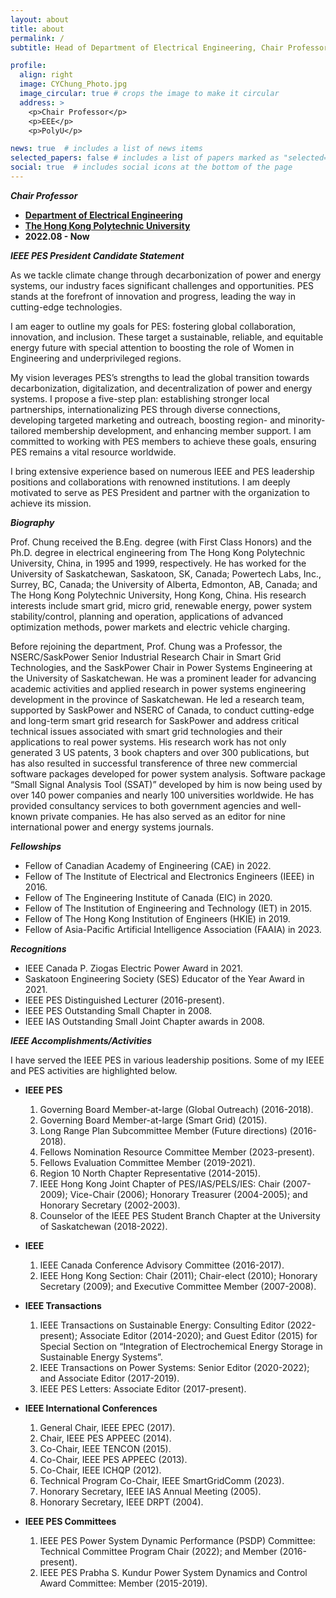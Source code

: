 ```yaml
---
layout: about
title: about
permalink: /
subtitle: Head of Department of Electrical Engineering, Chair Professor of Power Systems Engineering, Founding Director of Research Centre for Grid Modernisation # <a href='#'>Affiliations</a>. Address. Contacts. Moto. Etc.

profile:
  align: right
  image: CYChung_Photo.jpg
  image_circular: true # crops the image to make it circular
  address: >
    <p>Chair Professor</p>
    <p>EEE</p>
    <p>PolyU</p>

news: true  # includes a list of news items
selected_papers: false # includes a list of papers marked as "selected={true}"
social: true  # includes social icons at the bottom of the page
---
```

***Chair Professor***

- **[Department of Electrical Engineering]({{site.data.venues.EE-PolyU.url}})**
- **[The Hong Kong Polytechnic University]({{site.data.venues.PolyU.url}})**
- **2022.08 - Now**

***IEEE PES President Candidate Statement***

As we tackle climate change through decarbonization of power and energy systems, our industry faces significant challenges and opportunities. PES stands at the forefront of innovation and progress, leading the way in cutting-edge technologies.

I am eager to outline my goals for PES: fostering global collaboration, innovation, and inclusion. These target a sustainable, reliable, and equitable energy future with special attention to boosting the role of Women in Engineering and underprivileged regions.

My vision leverages PES’s strengths to lead the global transition towards decarbonization, digitalization, and decentralization of power and energy systems. I propose a five-step plan: establishing stronger local partnerships, internationalizing PES through diverse connections, developing targeted marketing and outreach, boosting region- and minority-tailored membership development, and enhancing member support. I am committed to working with PES members to achieve these goals, ensuring PES remains a vital resource worldwide.

I bring extensive experience based on numerous IEEE and PES leadership positions and collaborations with renowned institutions. I am deeply motivated to serve as PES President and partner with the organization to achieve its mission.

***Biography***

Prof. Chung received the B.Eng. degree (with First Class Honors) and the Ph.D. degree in electrical engineering from The Hong Kong Polytechnic University, China, in 1995 and 1999, respectively. He has worked for the University of Saskatchewan, Saskatoon, SK, Canada; Powertech Labs, Inc., Surrey, BC, Canada; the University of Alberta, Edmonton, AB, Canada; and The Hong Kong Polytechnic University, Hong Kong, China. His research interests include smart grid, micro grid, renewable energy, power system stability/control, planning and operation, applications of advanced optimization methods, power markets and electric vehicle charging.


Before rejoining the department, Prof. Chung was a Professor, the NSERC/SaskPower Senior Industrial Research Chair in Smart Grid Technologies, and the SaskPower Chair in Power Systems Engineering at the University of Saskatchewan. He was a prominent leader for advancing academic activities and applied research in power systems engineering development in the province of Saskatchewan. He led a research team, supported by SaskPower and NSERC of Canada, to conduct cutting-edge and long-term smart grid research for SaskPower and address critical technical issues associated with smart grid technologies and their applications to real power systems. His research work has not only generated 3 US patents, 3 book chapters and over 300 publications, but has also resulted in successful transference of three new commercial software packages developed for power system analysis. Software package “Small Signal Analysis Tool (SSAT)” developed by him is now being used by over 140 power companies and nearly 100 universities worldwide. He has provided consultancy services to both government agencies and well-known private companies. He has also served as an editor for nine international power and energy systems journals. 

***Fellowships***
- Fellow of Canadian Academy of Engineering (CAE) in 2022.
- Fellow of The Institute of Electrical and Electronics Engineers (IEEE) in 2016.
- Fellow of The Engineering Institute of Canada (EIC) in 2020.
- Fellow of The Institution of Engineering and Technology (IET) in 2015.
- Fellow of The Hong Kong Institution of Engineers (HKIE) in 2019.
- Fellow of Asia-Pacific Artificial Intelligence Association (FAAIA) in 2023.

***Recognitions***
- IEEE Canada P. Ziogas Electric Power Award in 2021.
- Saskatoon Engineering Society (SES) Educator of the Year Award in 2021.
- IEEE PES Distinguished Lecturer (2016-present).
- IEEE PES Outstanding Small Chapter in 2008.
- IEEE IAS Outstanding Small Joint Chapter awards in 2008.
  
***IEEE Accomplishments/Activities***

I have served the IEEE PES in various leadership positions. Some of my IEEE and PES activities are highlighted below.

- **IEEE PES**
  1. Governing Board Member-at-large (Global Outreach) (2016-2018).
  2. Governing Board Member-at-large (Smart Grid) (2015).
  3. Long Range Plan Subcommittee Member (Future directions) (2016-2018).
  4. Fellows Nomination Resource Committee Member (2023-present).
  5. Fellows Evaluation Committee Member (2019-2021).
  6. Region 10 North Chapter Representative (2014-2015).
  7. IEEE Hong Kong Joint Chapter of PES/IAS/PELS/IES: Chair (2007-2009); Vice-Chair (2006); Honorary Treasurer (2004-2005); and Honorary Secretary (2002-2003). 
  8. Counselor of the IEEE PES Student Branch Chapter at the University of Saskatchewan (2018-2022).

- **IEEE**
    1. IEEE Canada Conference Advisory Committee (2016-2017).
    2. IEEE Hong Kong Section: Chair (2011); Chair-elect (2010); Honorary Secretary (2009); and Executive Committee Member (2007-2008).

- **IEEE Transactions** 
    1. IEEE Transactions on Sustainable Energy: Consulting Editor (2022-present); Associate Editor (2014-2020); and Guest Editor (2015) for Special Section on “Integration of Electrochemical Energy Storage in Sustainable Energy Systems”.
    2. IEEE Transactions on Power Systems: Senior Editor (2020-2022); and Associate Editor (2017-2019).
    3. IEEE PES Letters: Associate Editor (2017-present).

- **IEEE International Conferences**
    1. General Chair, IEEE EPEC (2017).
    2. Chair, IEEE PES APPEEC (2014).
    3. Co-Chair, IEEE TENCON (2015).
    4. Co-Chair, IEEE PES APPEEC (2013).
    5. Co-Chair, IEEE ICHQP (2012).
    6. Technical Program Co-Chair, IEEE SmartGridComm (2023).
    7. Honorary Secretary, IEEE IAS Annual Meeting (2005).
    8. Honorary Secretary, IEEE DRPT (2004).

- **IEEE PES Committees**
    1. IEEE PES Power System Dynamic Performance (PSDP) Committee: Technical Committee Program Chair (2022); and Member (2016-present).
    2. IEEE PES Prabha S. Kundur Power System Dynamics and Control Award Committee: Member (2015-2019).

